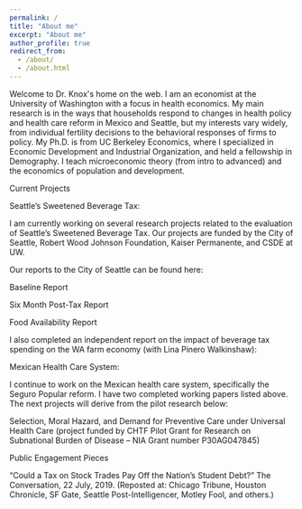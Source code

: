 ```yaml
---
permalink: /
title: "About me"
excerpt: "About me"
author_profile: true
redirect_from: 
  - /about/
  - /about.html
---
```

Welcome to Dr. Knox's home on the web.  I am an economist at the University of Washington with a focus in health economics.  My main research is in the ways that households respond to changes in health policy and health care reform in Mexico and Seattle, but my interests vary widely, from individual fertility decisions to the behavioral responses of firms to policy.  My Ph.D. is from UC Berkeley Economics, where I specialized in Economic Development and Industrial Organization, and held a fellowship in Demography.  I teach microeconomic theory (from intro to advanced) and the economics of population and development.    

Current Projects

Seattle’s Sweetened Beverage Tax:

I am currently working on several research projects related to the evaluation of Seattle’s Sweetened Beverage Tax.  Our projects are funded by the City of Seattle, Robert Wood Johnson Foundation, Kaiser Permanente, and CSDE at UW.

Our reports to the City of Seattle can be found here:

Baseline Report

Six Month Post-Tax Report

Food Availability Report

I also completed an independent report on the impact of beverage tax spending on the WA farm economy (with Lina Pinero Walkinshaw):

Mexican Health Care System:

I continue to work on the Mexican health care system, specifically the Seguro Popular reform.  I have two completed working papers listed above.  The next projects will derive from the pilot research below:

Selection, Moral Hazard, and Demand for Preventive Care under Universal Health Care
(project funded by CHTF Pilot Grant for Research on Subnational Burden of Disease – NIA Grant number P30AG047845)

Public Engagement Pieces

“Could a Tax on Stock Trades Pay Off the Nation’s Student Debt?” The Conversation, 22 July, 2019. (Reposted at: Chicago Tribune, Houston Chronicle, SF Gate, Seattle Post-Intelligencer, Motley Fool, and others.)

